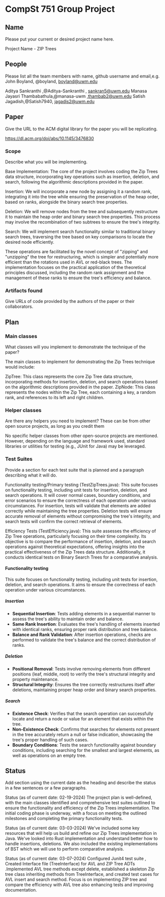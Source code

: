 # CompSt 751 Group Project

## Name

Please put your current or desired project name here.

Project Name - ZIP Trees

## People

Please list all the team members with name, github username and email,e.g. 
John Boyland, @boyland, boyland@uwm.edu

Aditya Sankranthi ,@Aditya-Sankranthi , sankran5@uwm.edu 
Manasa Jayasri Thambabathula,@manasa-uwm ,thambab2@uwm.edu 
Satish Jagadish,@Satish7940, jagadis2@uwm.edu


## Paper

Give the URL to the ACM digital library for the paper you will be replicating.

https://dl.acm.org/doi/abs/10.1145/3476830


### Scope

Describe what you will be implementing.

Base Implementation: The core of the project involves coding the Zip Trees data structure, incorporating key operations such as insertion, deletion, and search, following the algorithmic descriptions provided in the paper.

Insertion: We will incorporate a new node by assigning it a random rank, integrating it into the tree while ensuring the preservation of the heap order, based on ranks, alongside the binary search tree properties.

Deletion: We will remove nodes from the tree and subsequently restructure it to maintain the heap order and binary search tree properties. This process may involve the recombination of two subtrees to ensure the tree's integrity.

Search: We will implement search functionality similar to traditional binary search trees, traversing the tree based on key comparisons to locate the desired node efficiently.

These operations are facilitated by the novel concept of "zipping" and "unzipping" the tree for restructuring, which is simpler and potentially more efficient than the rotations used in AVL or red-black trees. The implementation focuses on the practical application of the theoretical principles discussed, including the random rank assignment and the management of these ranks to ensure the tree's efficiency and balance.

### Artifacts found

Give URLs of code provided by the authors of the paper or their collaborators.

## Plan

### Main classes

What classes will you implement to demonstrate the technique of the paper?

The main classes to implement for demonstrating the Zip Trees technique would include:

ZipTree: This class represents the core Zip Tree data structure, incorporating methods for insertion, deletion, and search operations based on the algorithmic descriptions provided in the paper.
ZipNode: This class represents the nodes within the Zip Tree, each containing a key, a random rank, and references to its left and right children.

### Helper classes

Are there any helpers you need to implement?
These can be from other open source projects, as long as you credit them

No specific helper classes from other open-source projects are mentioned. However, depending on the language and framework used, standard libraries or utilities for testing (e.g., JUnit for Java) may be leveraged.

### Test Suites

Provide a section for each test suite that is planned and a paragraph describing what it will do.

Functionality testing/Primary testing (TestZipTrees.java):
This suite focuses on functionality testing, including unit tests for insertion, deletion, and search operations. It will cover normal cases, boundary conditions, and error scenarios to ensure the correctness of each operation under various circumstances. For insertion, tests will validate that elements are added correctly while maintaining the tree properties. Deletion tests will ensure accurate removal of elements without compromising the tree's integrity, and search tests will confirm the correct retrieval of elements.

Efficiency Tests (TestEfficiency.java):
This suite assesses the efficiency of Zip Tree operations, particularly focusing on their time complexity. Its objective is to compare the performance of insertion, deletion, and search operations against theoretical expectations, offering insights into the practical effectiveness of the Zip Trees data structure. Additionally, it conducts identical tests on Binary Search Trees for a comparative analysis.

#### Functionality testing
This suite focuses on functionality testing, including unit tests for insertion, deletion, and search operations. It aims to ensure the correctness of each operation under various circumstances.
##### Insertion
- **Sequential Insertion**: Tests adding elements in a sequential manner to assess the tree's ability to maintain order and balance.
- **Same Rank Insertion**: Evaluates the tree's handling of elements inserted with identical ranks, ensuring proper rank distribution and tree balance.
- **Balance and Rank Validation**: After insertion operations, checks are performed to validate the tree's balance and the correct distribution of ranks.

##### Deletion
- **Positional Removal**: Tests involve removing elements from different positions (leaf, middle, root) to verify the tree's structural integrity and property maintenance.
- **Structural Integrity**: Ensures the tree correctly restructures itself after deletions, maintaining proper heap order and binary search properties.

##### Search
- **Existence Check**: Verifies that the search operation can successfully locate and return a node or value for an element that exists within the tree.
- **Non-Existence Check**: Confirms that searches for elements not present in the tree accurately return a null or false indication, showcasing the tree's proper handling of such cases.
- **Boundary Conditions**: Tests the search functionality against boundary conditions, including searching for the smallest and largest elements, as well as operations on an empty tree.

## Status

Add section using the current date as the heading and describe the status in a few sentences or a few paragraphs.

Status (as of current date: 02-19-2024)
The project plan is well-defined, with the main classes identified and comprehensive test suites outlined to ensure the functionality and efficiency of the Zip Trees implementation. The initial coding phase is underway, with a focus on meeting the outlined milestones and completing the primary functionality tests.

Status (as of current date: 03-03-2024)
We've included some key resources that will help us build and refine our Zip Trees implementation in Java. We've looked into Rust implementation and understand better how to handle insertions, deletions. We also included the existing implementations of BST which we will use to perform comparative analysis.

Status (as of current date: 03-07-2024)
Configured Junit4 test suite , Created Interface file (TreeInterface) for AVL and ZIP Tree ADTs .Implemented AVL tree methods except delete, established a skeleton Zip tree class inheriting  methods from TreeInterface, and created test cases for AVL insert and search method. Focus is on implementing ZIP tree and compare the efficiency with AVL tree also enhancing tests and improving documentation. 


